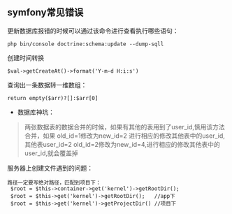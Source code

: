 ## symfony常见错误
更新数据库报错的时候可以通过该命令进行查看执行哪些语句：
    
    php bin/console doctrine:schema:update --dump-sqll

创建时间转换

    $val->getCreateAt()->format('Y-m-d H:i:s')

查询出一条数据转一维数组：

    return empty($arr)?[]:$arr[0]

- 数据库神坑：
>两张数据表的数据合并的时候，如果有其他的表用到了user_id,慎用该方法合并，如果
>old_id=1修改为new_id=2 进行相应的修改其他表中的user_id,其他表user_id=2
>old_id=2修改为new_id=4,进行相应的修改其他表中的user_id,就会覆盖掉

服务器上创建文件遇到的问题：
    
    路径一定要写绝对路径，匹配到项目下：
     $root = $this->container->get('kernel')->getRootDir();
     $root = $this->get('kernel')->getRootDir();   //app下
     $root = $this->get('kernel')->getProjectDir() //项目下
